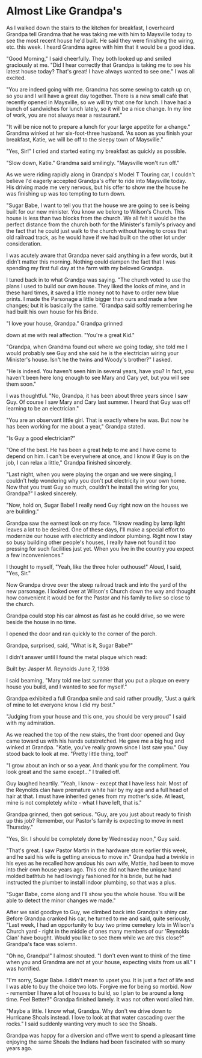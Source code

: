 Almost Like Grandpa's
=====================

As I walked down the stairs to the kitchen for breakfast, I overheard Grandpa tell Grandma that he
was taking me with him to Maysville today to see the most recent house he'd built. He said they were
finishing the wiring, etc. this week. I heard Grandma agree with him that it would be a good idea.

"Good Morning," I said cheerfully. They both looked up and smiled graciously at me.  "Did I hear
correctly that Grandpa is taking me to see his latest house today? That's great! I have always
wanted to see one." I was all excited.

"You are indeed going with me. Grandma has some sewing to catch up on, so you and I will have a
great day together. There is a new small café that recently opened in Maysville, so we will try that
one for lunch. I have had a bunch of sandwiches for lunch lately, so it will be a nice change. In my
line of work, you are not always near a restaurant."

"It will be nice not to prepare a lunch for your large appetite for a change." Grandma winked at her
six-foot-three husband.  'As soon as you finish your breakfast, Katie, we will be off to the sleepy
town of Maysville."

"Yes, Sir!" I cried and started eating my breakfast as quickly as possible.

"Slow down, Katie." Grandma said smilingly. "Maysville won't run off."

As we were riding rapidly along in Grandpa's Model T Touring car, I couldn't believe I'd eagerly
accepted Grandpa's offer to ride into Maysville today. His driving made me very nervous, but his
offer to show me the house he was finishing up was too tempting to turn down.

"Sugar Babe, I want to tell you that the house we are going to see is being built for our new
minister. You know we belong to Wilson's Church. This house is less than two blocks from the church.
We all felt it would be the perfect distance from the church both for the Minister's family's
privacy and the fact that he could just walk to the church without having to cross that old railroad
track, as he would have if we had built on the other lot under consideration.

I was acutely aware that Grandpa never said anything in a few words, but it didn't matter this
morning. Nothing could dampen the fact that I was spending my first full day at the farm with my
beloved Grandpa.

I tuned back in to what Grandpa was saying. "The church voted to use the plans I used to build our
own house. They liked the looks of mine, and in these hard times, it saved a little money not to
have to order new blue prints. I made the Parsonage a little bigger than ours and made a few
changes; but it is basically the same. "Grandpa said softly remembering he had built his own house
for his Bride.

"I love your house, Grandpa." Grandpa grinned

down at me with real affection. "You're a great Kid."

"Grandpa, when Grandma found out where we going today, she told me I would probably see Guy and she
said he is the electrician wiring your Minister's house. Isn't he the twins and Woody's brother?" I
asked.

"He is indeed. You haven't seen him in several years, have you? In fact, you haven't been here long
enough to see Mary and Cary yet, but you will see them soon."

I was thoughtful. "No, Grandpa, it has been about three years since I saw Guy. Of course I saw Mary
and Cary last summer. I heard that Guy was off learning to be an electrician."

"You are an observant little girl. That is exactly where he was. But now he has been working for me
about a year," Grandpa stated.

"Is Guy a good electrician?"

"One of the best. He has been a great help to me and I have come to depend on him. I can't be
everywhere at once, and I know if Guy is on the job, I can relax a little," Grandpa finished
sincerely.

"Last night, when you were playing the organ and we were singing, I couldn't help wondering why you
don't put electricity in your own home. Now that you trust Guy so much, couldn't he install the
wiring for you, Grandpa?" I asked sincerely.

"Now, hold on, Sugar Babe! I really need Guy right now on the houses we are building."

Grandpa saw the earnest look on my face. "I know reading by lamp light leaves a lot to be desired.
One of these days, I'll make a special effort to modernize our house with electricity and indoor
plumbing. Right now I stay so busy building other people's houses, I really have not found it too
pressing for such facilities just yet. When you live in the country you expect a few
inconveniences."

I thought to myself, "Yeah, like the three holer outhouse!" Aloud, I said, "Yes, Sir."

Now Grandpa drove over the steep railroad track and into the yard of the new parsonage. I looked
over at Wilson's Church down the way and thought how convenient it would be for the Pastor and his
family to live so close to the church.

Grandpa could stop his car almost as fast as he could drive, so we were beside the house in no time.

I opened the door and ran quickly to the corner of the porch.

Grandpa, surprised, said, "What is it, Sugar Babe?"

I didn't answer until I found the metal plaque which read:

Built by: Jasper M. Reynolds  June 7, 1936

I said beaming, "Mary told me last summer that you put a plaque on every house you build, and I
wanted to see for myself."

Grandpa exhibited a full Grandpa smile and said rather proudly, "Just a quirk of mine to let
everyone know I did my best."

"Judging from your house and this one, you should be very proud" I said with my admiration.

As we reached the top of the new stairs, the front door opened and Guy came toward us with his hands
outstretched. He gave me a big hug and winked at Grandpa.  "Katie, you've really grown since I last
saw you." Guy stood back to look at me. "Pretty little thing, too!"

"I grow about an inch or so a year. And thank you for the compliment. You look great and the same
except..." I trailed off.

Guy laughed heartily. "Yeah, I know - except that I have less hair. Most of the Reynolds clan have
premature white hair by my age and a full head of hair at that. I must have inherited genes from my
mother's side. At least, mine is not completely white - what I have left, that is."

Grandpa grinned, then got serious. "Guy, are you just about ready to finish up this job? Remember,
our Pastor's family is expecting to move in next Thursday."

"Yes, Sir. I should be completely done by Wednesday noon," Guy said.

"That's great. I saw Pastor Martin in the hardware store earlier this week, and he said his wife is
getting anxious to move in." Grandpa had a twinkle in his eyes as he recalled how anxious his own
wife, Mattie, had been to move into their own house years ago. This one did not have the unique hand
molded bathtub he had lovingly fashioned for his bride, but he had instructed the plumber to install
indoor plumbing, so that was a plus.

"Sugar Babe, come along and I'll show you the whole house. You will be able to detect the minor
changes we made."

After we said goodbye to Guy, we climbed back into Grandpa's shiny car. Before Grandpa cranked his
car, he turned to me and said, quite seriously, "Last week, I had an opportunity to buy two prime
cemetery lots in Wilson's Church yard - right in the middle of ones many members of our 'Reynolds
Clan' have bought. Would you like to see them while we are this close?" Grandpa's face was solemn.

"Oh no, Grandpa!" I almost shouted. "l don't even want to think of the time when you and Grandma are
not at your house, expecting visits from us all." I was horrified.

"I'm sorry, Sugar Babe. I didn't mean to upset you.  It is just a fact of life and I was able to buy
the choice two lots. Forgive me for being so morbid.  Now - remember I have a lot of houses to
build, so I plan to be around a long time. Feel Better?" Grandpa finished lamely. It was not often
word ailed him.

"Maybe a little. I know what, Grandpa.  Why don't we drive down to Hurricane Shoals instead. I love
to look at that water cascading over the rocks." I said suddenly wanting very much to see the
Shoals.

Grandpa was happy for a diversion and offwe went to spend a pleasant time enjoying the same Shoals
the Indians had been fascinated with so many years ago.
